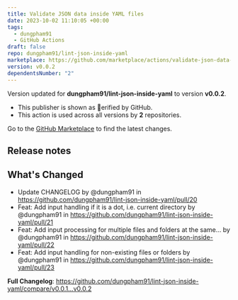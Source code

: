 ```yaml
---
title: Validate JSON data inside YAML files
date: 2023-10-02 11:10:05 +00:00
tags:
  - dungpham91
  - GitHub Actions
draft: false
repo: dungpham91/lint-json-inside-yaml
marketplace: https://github.com/marketplace/actions/validate-json-data-inside-yaml-files
version: v0.0.2
dependentsNumber: "2"
---
```



Version updated for **dungpham91/lint-json-inside-yaml** to version **v0.0.2**.
- This publisher is shown as erified by GitHub.
- This action is used across all versions by **2** repositories.

Go to the [GitHub Marketplace](https://github.com/marketplace/actions/validate-json-data-inside-yaml-files) to find the latest changes.

## Release notes

## What's Changed
* Update CHANGELOG by @dungpham91 in https://github.com/dungpham91/lint-json-inside-yaml/pull/20
* Feat: Add input handling if it is a dot, i.e. current directory by @dungpham91 in https://github.com/dungpham91/lint-json-inside-yaml/pull/21
* Feat: Add input processing for multiple files and folders at the same… by @dungpham91 in https://github.com/dungpham91/lint-json-inside-yaml/pull/22
* Feat: Add input handling for non-existing files or folders by @dungpham91 in https://github.com/dungpham91/lint-json-inside-yaml/pull/23


**Full Changelog**: https://github.com/dungpham91/lint-json-inside-yaml/compare/v0.0.1...v0.0.2
